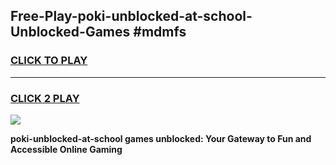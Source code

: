
## Free-Play-poki-unblocked-at-school-Unblocked-Games #mdmfs
<h3>
<a href="https://news.freeplayer.one?title=poki-unblocked-at-school&ref=8M">CLICK TO PLAY</a></h3>
<hr>

<h3>
<a href="https://news.freeplayer.one?title=poki-unblocked-at-school&ref=8M">CLICK 2 PLAY</a>
  
</h3>

<a href="https://news.freeplayer.one?title=poki-unblocked-at-school&ref=8M"><img src="https://clearcache.store/games.png"></a>


**poki-unblocked-at-school games unblocked: Your Gateway to Fun and Accessible Online Gaming**
